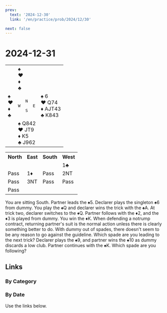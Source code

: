 ```yaml
---
prev:
  text: '2024-12-30'
  link: '/en/practice/prob/2024/12/30'

next: false
---
```


# 2024-12-31

<table class="deal">
	<tr>
		<td></td>
		<td>♠ <br>♥ <br>♦ <br>♣ </td>
		<td></td>
	</tr>
	<tr>
		<td>♠ <br>♥ <br>♦ <br>♣ </td>
		<td><pre>   N<br>W     E<br>   S</pre></td>
		<td>♠ 6<br>♥ Q74<br>♦ AJT43<br>♣ K843</td>
	</tr>
	<tr>
		<td></td>
		<td>♠ Q842<br>♥ JT9<br>♦ K5<br>♣ J962</td>
		<td></td>
	</tr>
</table>

<table class="auction">
	<tr>
		<th>North</th>
		<th>East</th>
		<th>South</th>
		<th>West</th>
	</tr>
	<tr>
		<td></td>
		<td></td>
		<td></td>
		<td>1♣</td>
	</tr>
	<tr>
		<td>Pass</td>
		<td>1♦</td>
		<td>Pass</td>
		<td>2NT</td>
	</tr>
	<tr>
		<td>Pass</td>
		<td>3NT</td>
		<td>Pass</td>
		<td>Pass</td>
	</tr>
	<tr>
		<td>Pass</td>
		<td></td>
		<td></td>
		<td></td>
	</tr>
</table>

You are sitting South. Partner leads the ♠5. Declarer plays the singleton ♠6 from dummy. You play the ♠Q and declarer wins the trick with the ♠A. At trick two, declarer switches to the ♦Q. Partner follows with the ♦2, and the ♦3 is played from dummy. You win the ♦K. When defending a notrump contract, returning partner's suit is the normal action unless there is clearly something better to do. With dummy out of spades, there doesn't seem to be any reason to go against the guideline. Which spade are you leading to the next trick? Declarer plays the ♠9, and partner wins the ♠10 as dummy discards a low club. Partner continues with the ♠K. Which spade are you following?

## Links

[<Badge type="tip" text="Check Solution"/>](/en/learning/prob/2024/12/31)

### By Category

[<Badge type="tip" text="<--"/>](/en/practice/prob/2024/12/24)
[<Badge type="tip" text="Calendar"/>](/en/practice/calendar/2024/12)
[<Badge type="info" text="-->"/>](/en/practice/prob/2024/12/31#links)

### By Date

Use the links below.